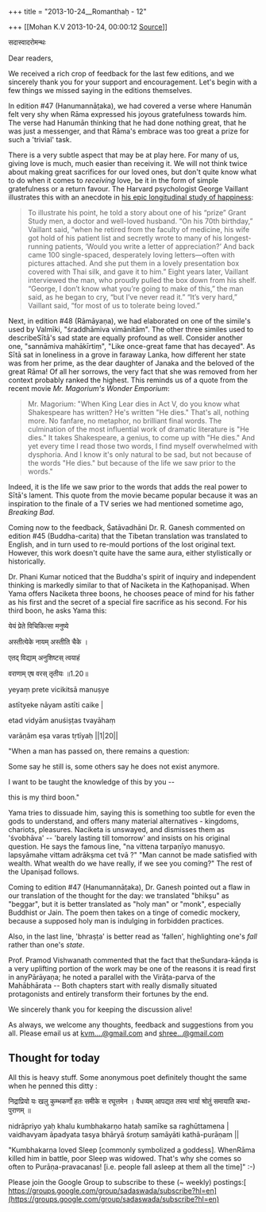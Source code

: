 +++
title = "2013-10-24__Romanthaḥ - 12"

+++
[[Mohan K.V	2013-10-24, 00:00:12 [Source](https://groups.google.com/g/sadaswada/c/B3Rf0lzep3k)]]



सदास्वादरोमन्थः  

Dear readers,

  

We received a rich crop of feedback for the last few editions, and we sincerely thank you for your support and encouragement. Let's begin with a few things we missed saying in the editions themselves.

  

In edition #47 (Hanumannāṭaka), we had covered a verse where Hanumān felt very shy when Rāma expressed his joyous gratefulness towards him. The verse had Hanumān thinking that he had done nothing great, that he was just a messenger, and that Rāma's embrace was too great a prize for such a 'trivial' task.

  

There is a very subtle aspect that may be at play here. For many of us, giving love is much, much easier than receiving it. We will not think twice about making great sacrifices for our loved ones, but don't quite know what to do when it comes to *receiving* love, be it in the form of simple gratefulness or a return favour. The Harvard psychologist George Vaillant illustrates this with an anecdote in [his epic longitudinal study of happiness](http://www.theatlantic.com/magazine/archive/2009/06/what-makes-us-happy/307439/?single_page=true):

  

> To illustrate his point, he told a story about one of his “prize” Grant Study men, a doctor and well-loved husband. “On his 70th birthday,” Vaillant said, “when he retired from the faculty of medicine, his wife got hold of his patient list and secretly wrote to many of his longest-running patients, ‘Would you write a letter of appreciation?’ And back came 100 single-spaced, desperately loving letters—often with pictures attached. And she put them in a lovely presentation box covered with Thai silk, and gave it to him.” Eight years later, Vaillant interviewed the man, who proudly pulled the box down from his shelf. “George, I don’t know what you’re going to make of this,” the man said, as he began to cry, “but I’ve never read it.” “It’s very hard,” Vaillant said, “for most of us to tolerate being loved.” 

  

Next, in edition #48 (Rāmāyaṇa), we had elaborated on one of the simile's used by Valmīki, "śraddhāmiva vimānitām". The other three similes used to describeSītā's sad state are equally profound as well. Consider another one, "sannāmiva mahākīrtiṃ", "Like once-great fame that has decayed". As Sītā sat in loneliness in a grove in faraway Lanka, how different her state was from her prime, as the dear daughter of Janaka and the beloved of the great Rāma! Of all her sorrows, the very fact that she was removed from her context probably ranked the highest. This reminds us of a quote from the recent movie *Mr. Magorium's Wonder Emporium*:

  

> Mr. Magorium: "When King Lear dies in Act V, do you know what Shakespeare has written? He's written "He dies." That's all, nothing more. No fanfare, no metaphor, no brilliant final words. The culmination of the most influential work of dramatic literature is "He dies." It takes Shakespeare, a genius, to come up with "He dies." And yet every time I read those two words, I find myself overwhelmed with dysphoria. And I know it's only natural to be sad, but not because of the words "He dies." but because of the life we saw prior to the words." 

  

Indeed, it is the life we saw prior to the words that adds the real power to Sītā's lament. This quote from the movie became popular because it was an inspiration to the finale of a TV series we had mentioned sometime ago, *Breaking Bad*.

  

Coming now to the feedback, Śatāvadhāni Dr. R. Ganesh commented on edition #45 (Buddha-carita) that the Tibetan translation was translated to English, and in turn used to re-mould portions of the lost original text. However, this work doesn't quite have the same aura, either stylistically or historically.

  

Dr. Phani Kumar noticed that the Buddha's spirit of inquiry and independent thinking is markedly similar to that of Naciketa in the Kaṭhopaniṣad. When Yama offers Naciketa three boons, he chooses peace of mind for his father as his first and the secret of a special fire sacrifice as his second. For his third boon, he asks Yama this:

  

येयं प्रेते विचिकित्सा मनुष्ये  

अस्तीत्येके नायम् अस्तीति चैके ।  

एतद् विद्याम् अनुशिष्टस् त्वयाहं  

वराणाम् एष वरस् तृतीयः ॥1.20॥  

  

yeyaṃ prete vicikitsā manuṣye  

astītyeke nāyam astīti caike \|  

etad vidyām anuśiṣṭas tvayāhaṃ  

varāṇām eṣa varas tṛtīyaḥ \|\|1\|20\|\|  

  

"When a man has passed on, there remains a question:

Some say he still is, some others say he does not exist anymore.

I want to be taught the knowledge of this by you --

this is my third boon."

  

Yama tries to dissuade him, saying this is something too subtle for even the gods to understand, and offers many material alternatives - kingdoms, chariots, pleasures. Naciketa is unswayed, and dismisses them as 'śvobhāva' -- 'barely lasting till tomorrow' and insists on his original question. He says the famous line, "na vittena tarpaṇīyo manuṣyo. lapsyāmahe vittam adrākṣma cet tvā ?" "Man cannot be made satisfied with wealth. What wealth do we have really, if we see you coming?" The rest of the Upaniṣad follows.

  

Coming to edition #47 (Hanumannāṭaka), Dr. Ganesh pointed out a flaw in our translation of the thought for the day: we translated "bhikṣu" as "beggar", but it is better translated as "holy man" or "monk", especially Buddhist or Jain. The poem then takes on a tinge of comedic mockery, because a supposed holy man is indulging in forbidden practices.

  

Also, in the last line, 'bhraṣṭa' is better read as 'fallen', highlighting one's *fall* rather than one's *state*.

  

Prof. Pramod Vishwanath commented that the fact that theSundara-kāṇḍa is a very uplifting portion of the work may be one of the reasons it is read first in anyPārāyaṇa; he noted a parallel with the Virāṭa-parva of the Mahābhārata -- Both chapters start with really dismally situated protagonists and entirely transform their fortunes by the end.

  

We sincerely thank you for keeping the discussion alive!

  

As always, we welcome any thoughts, feedback and suggestions from you all. Please email us at [kvm....@gmail.com]() and [shree...@gmail.com]()

  

## Thought for today

  

All this is heavy stuff. Some anonymous poet definitely thought the same when he penned this ditty :

  

निद्राप्रियो यः खलु कुम्भकर्णो हतः समीके स रघूत्तमेन । वैधव्यम् आपद्यत तस्य भार्या श्रोतुं समायाति कथा-पुराणम् ॥

nidrāpriyo yaḥ khalu kumbhakarṇo hataḥ samīke sa raghūttamena \| vaidhavyam āpadyata tasya bhāryā śrotuṃ samāyāti kathā-purāṇam \|\|  

  

"Kumbhakarṇa loved Sleep \[commonly symbolized a goddess\]. WhenRāma killed him in battle, poor Sleep was widowed. That's why she comes so often to Purāṇa-pravacanas! \[i.e. people fall asleep at them all the time\]" :-)

  

Please join the Google Group to subscribe to these (\~ weekly) postings:[ https://groups.google.com/group/sadaswada/subscribe?hl=en](https://groups.google.com/group/sadaswada/subscribe?hl=en)

